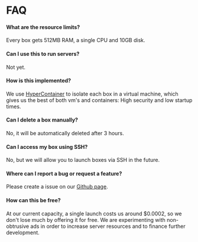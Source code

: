 # FAQ

#### What are the resource limits?

Every box gets 512MB RAM, a single CPU and 10GB disk.

#### Can I use this to run servers?

Not yet.

#### How is this implemented?

We use [HyperContainer](https://hypercontainer.io/) to isolate each
box in a virtual machine, which gives us the best of both vm's and containers:
High security and low startup times.

#### Can I delete a box manually?

No, it will be automatically deleted after 3 hours.

#### Can I access my box using SSH?

No, but we will allow you to launch boxes via SSH in the future.

#### Where can I report a bug or request a feature?

Please create a issue on our [Github page](https://github.com/termbox/termbox).

#### How can this be free?

At our current capacity, a single launch costs us around $0.0002, so we don't
lose much by offering it for free. We are experimenting with non-obtrusive ads
in order to increase server resources and to finance further development.
